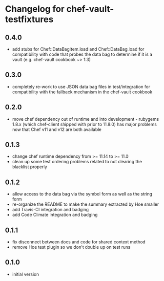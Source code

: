 # Changelog for chef-vault-testfixtures

## 0.4.0

* add stubs for Chef::DataBagItem.load and Chef::DataBag.load for compatibility with code that probes the data bag to determine if it is a vault (e.g. chef-vault cookbook ~> 1.3)

## 0.3.0

* completely re-work to use JSON data bag files in test/integration for compatibility with the fallback mechanism in the chef-vault cookbook

## 0.2.0

* move chef dependency out of runtime and into development - rubygems 1.8.x (which chef-client shipped with prior to 11.8.0) has major problems now that Chef v11 and v12 are both available

## 0.1.3

* change chef runtime dependency from >= 11.14 to >= 11.0
* clean up some test ordering problems related to not clearing the blacklist properly

## 0.1.2

* allow access to the data bag via the symbol form as well as the string form
* re-organize the README to make the summary extracted by Hoe smaller
* add Travis-CI integration and badging
* add Code Climate integration and badging

## 0.1.1

* fix disconnect between docs and code for shared context method
* remove Hoe test plugin so we don't double up on test runs

## 0.1.0

* initial version

